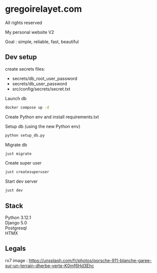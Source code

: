 # gregoirelayet.com

All rights reserved

My personal website V2

Goal : simple, reliable, fast, beautiful

## Dev setup

create secrets files:

-   secrets/db_root_user_password
-   secrets/db_user_password
-   src/config/secrets/secret.txt

Launch db

```sh
docker compose up -d
```

Create Python env and install requirements.txt

Setup db (using the new Python env)

```sh
python setup_db.py
```

Migrate db

```sh
just migrate
```

Create super user

```sh
just createsuperuser
```

Start dev server

```sh
just dev
```

## Stack

Python 3.12.1  
Django 5.0  
Postgresql  
HTMX

## Legals

rx7 image : https://unsplash.com/fr/photos/porsche-911-blanche-garee-sur-un-terrain-dherbe-verte-K0mf6Hd3Ehc
